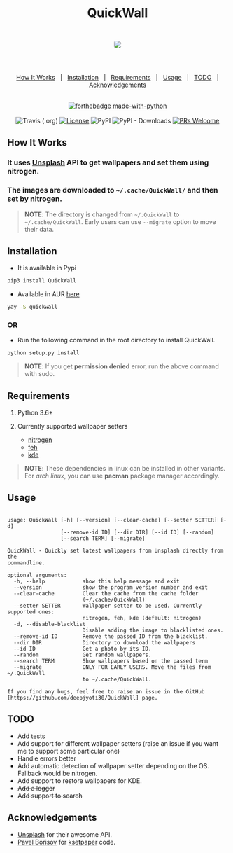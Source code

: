 <h1 align="center">QuickWall</h1>

<div align="center" style="padding-top: 2em !important; padding-bottom: 2em; !important">
    <img src="qw.gif" style="border-radius: 4px !important;">
</div>


<div align="center">
<br/>

<a href="#how-it-works">How It Works</a>&nbsp;&nbsp;&nbsp;|&nbsp;&nbsp;&nbsp;<a href="#installation">Installation</a>&nbsp;&nbsp;&nbsp;|&nbsp;&nbsp;&nbsp;<a href="#requirements">Requirements</a>&nbsp;&nbsp;&nbsp;|&nbsp;&nbsp;&nbsp;<a href="#usage">Usage</a>&nbsp;&nbsp;&nbsp;|&nbsp;&nbsp;&nbsp;<a href="#todo">TODO</a>&nbsp;&nbsp;&nbsp;|&nbsp;&nbsp;&nbsp;<a href="#acknowledgements">Acknowledgements</a>&nbsp;&nbsp;&nbsp;
<br/><br/>

[![forthebadge made-with-python](http://ForTheBadge.com/images/badges/made-with-python.svg)](https://www.python.org/)<br/><br/>
![Travis (.org)](https://img.shields.io/travis/deepjyoti30/QuickWall?style=for-the-badge) [![License](https://img.shields.io/badge/License-MIT-pink.svg?style=for-the-badge)](LICENSE) ![PyPI](https://img.shields.io/pypi/v/QuickWall?style=for-the-badge) ![PyPI - Downloads](https://img.shields.io/pypi/dm/QuickWall?style=for-the-badge) [![PRs Welcome](https://img.shields.io/badge/PRs-welcome-purple.svg?style=for-the-badge)](http://makeapullrequest.com)

</div>

## How It Works

### It uses [Unsplash](https://unsplash.com) API to get wallpapers and set them using nitrogen.
### The images are downloaded to ```~/.cache/QuickWall/``` and then set by nitrogen.

> **NOTE**: The directory is changed from ```~/.QuickWall``` to ```~/.cache/QuickWall```. Early users can use ```--migrate``` option to move their data.

## Installation

* It is available in Pypi

```sh
pip3 install QuickWall
```

* Available in AUR [here](https://aur.archlinux.org/packages/quickwall/)

```sh
yay -S quickwall
```

### OR

* Run the following command in the root directory to install QuickWall.

```sh
python setup.py install
```

> **NOTE**: If you get **permission denied** error, run the above command with sudo.

## Requirements

1. Python 3.6+
2. Currently supported wallpaper setters

    - [nitrogen](https://github.com/l3ib/nitrogen)
    - [feh](https://github.com/derf/feh)
    - [kde](https://github.com/KDE/plasma-desktop)

> **NOTE**: These dependencies in linux can be installed in other variants.  
> For *arch linux*, you can use **pacman** package manager accordingly.

## Usage

```console

usage: QuickWall [-h] [--version] [--clear-cache] [--setter SETTER] [-d]
                 [--remove-id ID] [--dir DIR] [--id ID] [--random]
                 [--search TERM] [--migrate]

QuickWall - Quickly set latest wallpapers from Unsplash directly from the
commandline.

optional arguments:
  -h, --help            show this help message and exit
  --version             show the program version number and exit
  --clear-cache         Clear the cache from the cache folder
                        (~/.cache/QuickWall)
  --setter SETTER       Wallpaper setter to be used. Currently supported ones:
                        nitrogen, feh, kde (default: nitrogen)
  -d, --disable-blacklist
                        Disable adding the image to blacklisted ones.
  --remove-id ID        Remove the passed ID from the blacklist.
  --dir DIR             Directory to download the wallpapers
  --id ID               Get a photo by its ID.
  --random              Get random wallpapers.
  --search TERM         Show wallpapers based on the passed term
  --migrate             ONLY FOR EARLY USERS. Move the files from ~/.QuickWall
                        to ~/.cache/QuickWall.

If you find any bugs, feel free to raise an issue in the GitHub
[https://github.com/deepjyoti30/QuickWall] page.

```

## TODO

- Add tests
- Add support for different wallpaper setters (raise an issue if you want me to support some particular one)
- Handle errors better
- Add automatic detection of wallpaper setter depending on the OS. Fallback would be nitrogen.
- Add support to restore wallpapers for KDE.
- ~~Add a logger~~
- ~~Add support to search~~

## Acknowledgements

- [Unsplash](https://unsplash.com) for their awesome API.
- [Pavel Borisov](https://github.com/pashazz) for [ksetpaper](https://github.com/pashazz/ksetwallpaper) code.